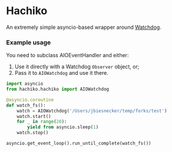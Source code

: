 # Hachiko

An extremely simple asyncio-based wrapper around [Watchdog](https://github.com/gorakhargosh/watchdog).

### Example usage

You need to subclass AIOEventHandler and either:

1. Use it directly with a Watchdog ``Observer`` object, or;
2. Pass it to ``AIOWatchdog`` and use it there.

```python
import asyncio
from hachiko.hachiko import AIOWatchdog

@asyncio.coroutine
def watch_fs():
    watch = AIOWatchdog('/Users/jbiesnecker/temp/forks/test')
    watch.start()
    for _ in range(20):
        yield from asyncio.sleep(1)
    watch.stop()

asyncio.get_event_loop().run_until_complete(watch_fs())
```